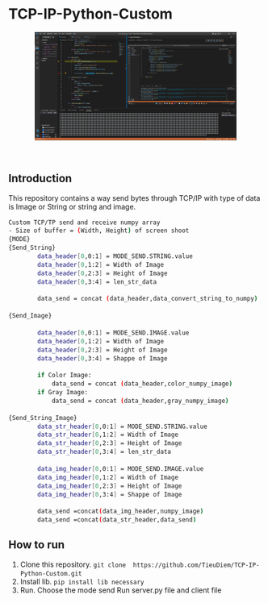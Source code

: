 # TCP-IP-Python-Custom

<div align="center">
<p>
<img src="Result/client.png" width="400"/> 
</p>
<br>  
</div>

</div>

## Introduction
This repository contains a way send bytes through TCP/IP with type of data is Image or String or string and image.

```bash
Custom TCP/TP send and receive numpy array
- Size of buffer = (Width, Height) of screen shoot
{MODE} 
{Send_String}
        data_header[0,0:1] = MODE_SEND.STRING.value
        data_header[0,1:2] = Width of Image
        data_header[0,2:3] = Height of Image
        data_header[0,3:4] = len_str_data
        
        data_send = concat (data_header,data_convert_string_to_numpy)

{Send_Image}

        data_header[0,0:1] = MODE_SEND.IMAGE.value
        data_header[0,1:2] = Width of Image
        data_header[0,2:3] = Height of Image
        data_header[0,3:4] = Shappe of Image

        if Color Image: 
            data_send = concat (data_header,color_numpy_image)
        if Gray Image:
            data_send = concat (data_header,gray_numpy_image)

{Send_String_Image}
        data_str_header[0,0:1] = MODE_SEND.STRING.value
        data_str_header[0,1:2] = Width of Image
        data_str_header[0,2:3] = Height of Image
        data_str_header[0,3:4] = len_str_data

        data_img_header[0,0:1] = MODE_SEND.IMAGE.value
        data_img_header[0,1:2] = Width of Image
        data_img_header[0,2:3] = Height of Image
        data_img_header[0,3:4] = Shappe of Image

        data_send =concat(data_img_header,numpy_image)
        data_send =concat(data_str_header,data_send)
```
## How to run
1. Clone this repository.
` git clone  https://github.com/TieuDiem/TCP-IP-Python-Custom.git `
2. Install lib.
`pip install lib necessary`
3. Run.
Choose the mode send 
Run server.py file and client file  
